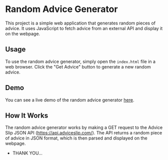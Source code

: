 # Random Advice Generator


This project is a simple web application that generates random pieces of advice. It uses JavaScript to fetch advice from an external API and display it on the webpage.

## Usage

To use the random advice generator, simply open the `index.html` file in a web browser. Click the "Get Advice" button to generate a new random advice.

## Demo

You can see a live demo of the random advice generator [here](https://wwwadvicecom.netlify.app/).

## How It Works

The random advice generator works by making a GET request to the Advice Slip JSON API (https://api.adviceslip.com/). The API returns a random piece of advice in JSON format, which is then parsed and displayed on the webpage.

- THANK YOU...

